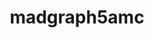 ---
title: "madgraph5amc"
layout: cache
categories: [package, develop]
meta: {"versions": ["2.9.20"], "compilers": ["gcc@=11.4.0"], "oss": ["ubuntu22.04"], "platforms": ["linux"], "targets": ["x86_64_v3"], "stacks": ["hep", "root"], "num_specs": 7, "num_specs_by_stack": {"hep": 7, "root": 7}}
spec_details: [{"hash": "2uezazfs4elbudlx6qrlhuqre3mnssg5", "compiler": "gcc@=11.4.0", "versions": ["2.9.20"], "os": "ubuntu22.04", "platform": "linux", "target": "x86_64_v3", "variants": ["~atlas", "build_system=makefile", "~collier", "~ninja", "patches=1bcdb0e", "~pythia8"], "stacks": ["hep", "root"], "size": "-", "tarball": "https://binaries.spack.io/develop/build_cache/linux-ubuntu22.04-x86_64_v3/gcc-11.4.0/madgraph5amc-2.9.20/linux-ubuntu22.04-x86_64_v3-gcc-11.4.0-madgraph5amc-2.9.20-2uezazfs4elbudlx6qrlhuqre3mnssg5.spack"}, {"hash": "6gbd2rymny5hhwxh5wup6uxu4ke54u5f", "compiler": "gcc@=11.4.0", "versions": ["2.9.20"], "os": "ubuntu22.04", "platform": "linux", "target": "x86_64_v3", "variants": ["~atlas", "build_system=makefile", "~collier", "~ninja", "patches=1bcdb0e", "~pythia8"], "stacks": ["hep", "root"], "size": "-", "tarball": "https://binaries.spack.io/develop/build_cache/linux-ubuntu22.04-x86_64_v3/gcc-11.4.0/madgraph5amc-2.9.20/linux-ubuntu22.04-x86_64_v3-gcc-11.4.0-madgraph5amc-2.9.20-6gbd2rymny5hhwxh5wup6uxu4ke54u5f.spack"}, {"hash": "7oy3epvnynfnkbea2wc4g45kbyrwwzv5", "compiler": "gcc@=11.4.0", "versions": ["2.9.20"], "os": "ubuntu22.04", "platform": "linux", "target": "x86_64_v3", "variants": ["~atlas", "build_system=makefile", "~collier", "~ninja", "patches=1bcdb0e", "~pythia8"], "stacks": ["hep", "root"], "size": "-", "tarball": "https://binaries.spack.io/develop/build_cache/linux-ubuntu22.04-x86_64_v3/gcc-11.4.0/madgraph5amc-2.9.20/linux-ubuntu22.04-x86_64_v3-gcc-11.4.0-madgraph5amc-2.9.20-7oy3epvnynfnkbea2wc4g45kbyrwwzv5.spack"}, {"hash": "ecmyfxwyzjl26vi4v57eh2ohcio5lxfw", "compiler": "gcc@=11.4.0", "versions": ["2.9.20"], "os": "ubuntu22.04", "platform": "linux", "target": "x86_64_v3", "variants": ["~atlas", "build_system=makefile", "~collier", "~ninja", "patches=1bcdb0e", "~pythia8"], "stacks": ["hep", "root"], "size": "-", "tarball": "https://binaries.spack.io/develop/build_cache/linux-ubuntu22.04-x86_64_v3/gcc-11.4.0/madgraph5amc-2.9.20/linux-ubuntu22.04-x86_64_v3-gcc-11.4.0-madgraph5amc-2.9.20-ecmyfxwyzjl26vi4v57eh2ohcio5lxfw.spack"}, {"hash": "f27avnqf5mbmtac5v7yeo4x3gvstuej3", "compiler": "gcc@=11.4.0", "versions": ["2.9.20"], "os": "ubuntu22.04", "platform": "linux", "target": "x86_64_v3", "variants": ["~atlas", "build_system=makefile", "~collier", "~ninja", "patches=1bcdb0e", "~pythia8"], "stacks": ["hep", "root"], "size": "-", "tarball": "https://binaries.spack.io/develop/build_cache/linux-ubuntu22.04-x86_64_v3/gcc-11.4.0/madgraph5amc-2.9.20/linux-ubuntu22.04-x86_64_v3-gcc-11.4.0-madgraph5amc-2.9.20-f27avnqf5mbmtac5v7yeo4x3gvstuej3.spack"}, {"hash": "gpcaeh5k7kg6mzb7iz3inbcvpzrujies", "compiler": "gcc@=11.4.0", "versions": ["2.9.20"], "os": "ubuntu22.04", "platform": "linux", "target": "x86_64_v3", "variants": ["~atlas", "build_system=makefile", "~collier", "~ninja", "patches=1bcdb0e", "~pythia8"], "stacks": ["hep", "root"], "size": "-", "tarball": "https://binaries.spack.io/develop/build_cache/linux-ubuntu22.04-x86_64_v3/gcc-11.4.0/madgraph5amc-2.9.20/linux-ubuntu22.04-x86_64_v3-gcc-11.4.0-madgraph5amc-2.9.20-gpcaeh5k7kg6mzb7iz3inbcvpzrujies.spack"}, {"hash": "gttk7eetkdjxvs45jmsuxdvdo6pphnnu", "compiler": "gcc@=11.4.0", "versions": ["2.9.20"], "os": "ubuntu22.04", "platform": "linux", "target": "x86_64_v3", "variants": ["~atlas", "build_system=makefile", "~collier", "~ninja", "patches=1bcdb0e", "~pythia8"], "stacks": ["hep", "root"], "size": "-", "tarball": "https://binaries.spack.io/develop/build_cache/linux-ubuntu22.04-x86_64_v3/gcc-11.4.0/madgraph5amc-2.9.20/linux-ubuntu22.04-x86_64_v3-gcc-11.4.0-madgraph5amc-2.9.20-gttk7eetkdjxvs45jmsuxdvdo6pphnnu.spack"}]
---